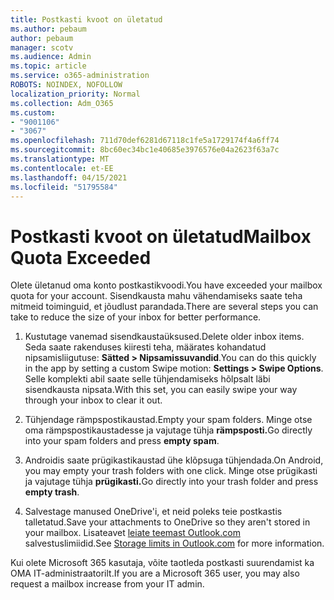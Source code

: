 ```yaml
---
title: Postkasti kvoot on ületatud
ms.author: pebaum
author: pebaum
manager: scotv
ms.audience: Admin
ms.topic: article
ms.service: o365-administration
ROBOTS: NOINDEX, NOFOLLOW
localization_priority: Normal
ms.collection: Adm_O365
ms.custom:
- "9001106"
- "3067"
ms.openlocfilehash: 711d70def6281d67118c1fe5a1729174f4a6ff74
ms.sourcegitcommit: 8bc60ec34bc1e40685e3976576e04a2623f63a7c
ms.translationtype: MT
ms.contentlocale: et-EE
ms.lasthandoff: 04/15/2021
ms.locfileid: "51795584"
---
```

# <a name="mailbox-quota-exceeded"></a><span data-ttu-id="0fa12-102">Postkasti kvoot on ületatud</span><span class="sxs-lookup"><span data-stu-id="0fa12-102">Mailbox Quota Exceeded</span></span>

<span data-ttu-id="0fa12-103">Olete ületanud oma konto postkastikvoodi.</span><span class="sxs-lookup"><span data-stu-id="0fa12-103">You have exceeded your mailbox quota for your account.</span></span> <span data-ttu-id="0fa12-104">Sisendkausta mahu vähendamiseks saate teha mitmeid toiminguid, et jõudlust parandada.</span><span class="sxs-lookup"><span data-stu-id="0fa12-104">There are several steps you can take to reduce the size of your inbox for better performance.</span></span>

1. <span data-ttu-id="0fa12-105">Kustutage vanemad sisendkaustaüksused.</span><span class="sxs-lookup"><span data-stu-id="0fa12-105">Delete older inbox items.</span></span> <span data-ttu-id="0fa12-106">Seda saate rakenduses kiiresti teha, määrates kohandatud nipsamisliigutuse: **Sätted > Nipsamissuvandid**.</span><span class="sxs-lookup"><span data-stu-id="0fa12-106">You can do this quickly in the app by setting a custom Swipe motion: **Settings > Swipe Options**.</span></span> <span data-ttu-id="0fa12-107">Selle komplekti abil saate selle tühjendamiseks hõlpsalt läbi sisendkausta nipsata.</span><span class="sxs-lookup"><span data-stu-id="0fa12-107">With this set, you can easily swipe your way through your inbox to clear it out.</span></span>

2. <span data-ttu-id="0fa12-108">Tühjendage rämpspostikaustad.</span><span class="sxs-lookup"><span data-stu-id="0fa12-108">Empty your spam folders.</span></span> <span data-ttu-id="0fa12-109">Minge otse oma rämpspostikaustadesse ja vajutage tühja **rämpsposti.**</span><span class="sxs-lookup"><span data-stu-id="0fa12-109">Go directly into your spam folders and press **empty spam**.</span></span>

3. <span data-ttu-id="0fa12-110">Androidis saate prügikastikaustad ühe klõpsuga tühjendada.</span><span class="sxs-lookup"><span data-stu-id="0fa12-110">On Android, you may empty your trash folders with one click.</span></span> <span data-ttu-id="0fa12-111">Minge otse prügikasti ja vajutage tühja **prügikasti.**</span><span class="sxs-lookup"><span data-stu-id="0fa12-111">Go directly into your trash folder and press **empty trash**.</span></span> 

4. <span data-ttu-id="0fa12-112">Salvestage manused OneDrive'i, et neid poleks teie postkastis talletatud.</span><span class="sxs-lookup"><span data-stu-id="0fa12-112">Save your attachments to OneDrive so they aren't stored in your mailbox.</span></span> <span data-ttu-id="0fa12-113">Lisateavet [leiate teemast Outlook.com](https://support.office.com/article/storage-limits-in-outlook-com-7ac99134-69e5-4619-ac0b-2d313bba5e9e) salvestuslimiidid.</span><span class="sxs-lookup"><span data-stu-id="0fa12-113">See [Storage limits in Outlook.com](https://support.office.com/article/storage-limits-in-outlook-com-7ac99134-69e5-4619-ac0b-2d313bba5e9e) for more information.</span></span> 

<span data-ttu-id="0fa12-114">Kui olete Microsoft 365 kasutaja, võite taotleda postkasti suurendamist ka OMA IT-administraatorilt.</span><span class="sxs-lookup"><span data-stu-id="0fa12-114">If you are a Microsoft 365 user, you may also request a mailbox increase from your IT admin.</span></span>